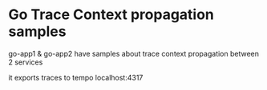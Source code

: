 # Go Trace Context propagation samples
go-app1 & go-app2 have samples about trace context propagation between 2 services

it exports traces to tempo localhost:4317
